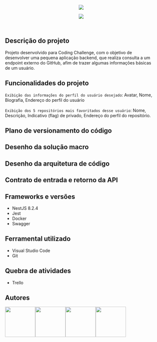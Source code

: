 <p align = "center">
 <img src = "https://user-images.githubusercontent.com/102744463/162233721-3cff2430-46bb-4360-9b03-c02cad13bf2b.png"/>
</p>
<p align = "center">
 <img src ="http://img.shields.io/static/v1?label=STATUS&message=EM%20DESENVOLVIMENTO&color=GREEN&style=flat"/>
</p> <br> 

## Descrição do projeto

Projeto desenvolvido para Coding Challenge, com o objetivo de desenvolver uma pequena aplicação backend, que realiza consulta a um endpoint externo do GitHub, afim de trazer algumas informações básicas de um usuário.

## Funcionalidades do projeto

`Exibição das informações do perfil do usuário desejado`: Avatar, Nome, Biografia, Endereço do perfil do usuário <br><br>
`Exibição dos 5 repositórios mais favoritados desse usuário`:  Nome, Descrição, Indicativo (flag) de privado, Endereço do perfil do repositório. 

## Plano de versionamento do código

## Desenho da solução macro

## Desenho da arquitetura de código

## Contrato de entrada e retorno da API

## Frameworks e versões

* NestJS 8.2.4
* Jest
* Docker
* Swagger

## Ferramental utilizado

* Visual Studio Code
* Git

## Quebra de atividades

* Trello

## Autores

<img src="https://user-images.githubusercontent.com/102744463/162427456-1349d245-114e-4fb4-b263-298b8394fc6f.png" width=100 border-radius=50/><img src="https://user-images.githubusercontent.com/102744463/162428129-7f8ca676-18d2-4799-a2ec-230f9400b55c.png" width=100/><img src="https://user-images.githubusercontent.com/102744463/162428425-e2bbf0db-e72b-4215-9559-2b68a73958f9.png" width=100/><img src="https://user-images.githubusercontent.com/102744463/162428670-03ab82cd-49e9-4e83-a6bb-8cf37e8ad035.png" width=100/>
